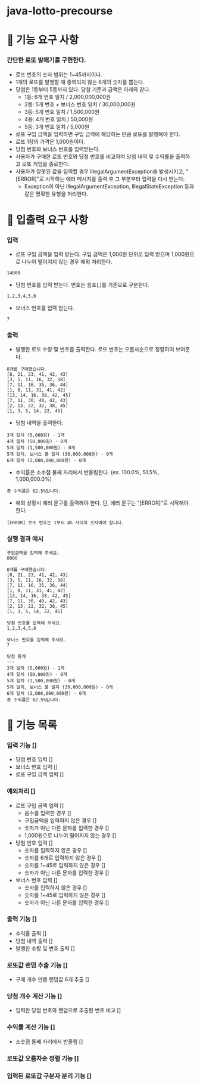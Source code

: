 # java-lotto-precourse
# 🚀 기능 요구 사항
### 간단한 로또 발매기를 구현한다.
* 로또 번호의 숫자 범위는 1~45까지이다.
* 1개의 로또를 발행할 때 중복되지 않는 6개의 숫자를 뽑는다.
* 당첨은 1등부터 5등까지 있다. 당첨 기준과 금액은 아래와 같다.
  * 1등: 6개 번호 일치 / 2,000,000,000원
  * 2등: 5개 번호 + 보너스 번호 일치 / 30,000,000원
  * 3등: 5개 번호 일치 / 1,500,000원
  * 4등: 4개 번호 일치 / 50,000원
  * 5등: 3개 번호 일치 / 5,000원
* 로또 구입 금액을 입력하면 구입 금액에 해당하는 만큼 로또를 발행해야 한다.
* 로또 1장의 가격은 1,000원이다.
* 당첨 번호와 보너스 번호를 입력받는다.
* 사용자가 구매한 로또 번호와 당첨 번호를 비교하여 당첨 내역 및 수익률을 출력하고 로또 게임을 종료한다.
* 사용자가 잘못된 값을 입력할 경우 IllegalArgumentException을 발생시키고, "[ERROR]"로 시작하는 에러 메시지를 출력 후 그 부분부터 입력을 다시 받는다.
  * Exception이 아닌 IllegalArgumentException, IllegalStateException 등과 같은 명확한 유형을 처리한다.
# 🚀 입출력 요구 사항
### 입력
* 로또 구입 금액을 입력 받는다. 구입 금액은 1,000원 단위로 입력 받으며 1,000원으로 나누어 떨어지지 않는 경우 예외 처리한다.
~~~
14000
~~~
* 당첨 번호를 입력 받는다. 번호는 쉼표(,)를 기준으로 구분한다.
~~~
1,2,3,4,5,6
~~~
* 보너스 번호를 입력 받는다.
~~~
7
~~~
### 출력
* 발행한 로또 수량 및 번호를 출력한다. 로또 번호는 오름차순으로 정렬하여 보여준다.
~~~
8개를 구매했습니다.
[8, 21, 23, 41, 42, 43] 
[3, 5, 11, 16, 32, 38] 
[7, 11, 16, 35, 36, 44] 
[1, 8, 11, 31, 41, 42] 
[13, 14, 16, 38, 42, 45] 
[7, 11, 30, 40, 42, 43] 
[2, 13, 22, 32, 38, 45] 
[1, 3, 5, 14, 22, 45]
~~~
* 당첨 내역을 출력한다.
~~~
3개 일치 (5,000원) - 1개
4개 일치 (50,000원) - 0개
5개 일치 (1,500,000원) - 0개
5개 일치, 보너스 볼 일치 (30,000,000원) - 0개
6개 일치 (2,000,000,000원) - 0개
~~~
* 수익률은 소수점 둘째 자리에서 반올림한다. (ex. 100.0%, 51.5%, 1,000,000.0%)
~~~
총 수익률은 62.5%입니다.
~~~
* 예외 상황시 에러 문구를 출력해야 한다. 단, 에러 문구는 "[ERROR]"로 시작해야 한다.
~~~
[ERROR] 로또 번호는 1부터 45 사이의 숫자여야 합니다.
~~~
### 실행 결과 예시
~~~
구입금액을 입력해 주세요.
8000

8개를 구매했습니다.
[8, 21, 23, 41, 42, 43] 
[3, 5, 11, 16, 32, 38] 
[7, 11, 16, 35, 36, 44] 
[1, 8, 11, 31, 41, 42] 
[13, 14, 16, 38, 42, 45] 
[7, 11, 30, 40, 42, 43] 
[2, 13, 22, 32, 38, 45] 
[1, 3, 5, 14, 22, 45]

당첨 번호를 입력해 주세요.
1,2,3,4,5,6

보너스 번호를 입력해 주세요.
7

당첨 통계
---
3개 일치 (5,000원) - 1개
4개 일치 (50,000원) - 0개
5개 일치 (1,500,000원) - 0개
5개 일치, 보너스 볼 일치 (30,000,000원) - 0개
6개 일치 (2,000,000,000원) - 0개
총 수익률은 62.5%입니다.
~~~
# 🚀 기능 목록
### 입력 기능 []
* 당첨 번호 입력 []
* 보너스 번호 입력 []
* 로또 구입 금액 입력 []
### 예외처리 []
* 로또 구입 금액 입력 []
  * 음수를 입력한 경우 []
  * 구입금액을 입력하지 않은 경우 []
  * 숫자가 아닌 다른 문자를 입력한 경우 []
  * 1,000원으로 나누어 떨어지지 않는 경우 []
* 당첨 번호 입력 []
  * 숫자를 입력하지 않은 경우 []
  * 숫자를 6개로 입력하지 않은 경우 []
  * 숫자를 1~45로 입력하지 않은 경우 []
  * 숫자가 아닌 다른 문자를 입력한 경우 []
* 보너스 번호 입력 []
  * 숫자를 입력하지 않은 경우 []
  * 숫자를 1~45로 입력하지 않은 경우 []
  * 숫자가 아닌 다른 문자를 입력한 경우 []
### 출력 기능 []
  * 수익률 출력 []
  * 당첨 내역 출력 []
  * 발행한 수량 및 번호 출력 []
### 로또값 랜덤 추출 기능 []
  * 구매 개수 만큼 랜덤값 6개 추출 []
### 당첨 개수 계산 기능 []
  * 입력한 당첨 번호와 랜덤으로 추출된 번호 비교 []
### 수익률 계산 기능 []
  * 소숫점 둘째 자리에서 반올림 []
### 로또값 오름차순 정렬 기능 []
### 입력된 로또값 구분자 분리 기능 []
